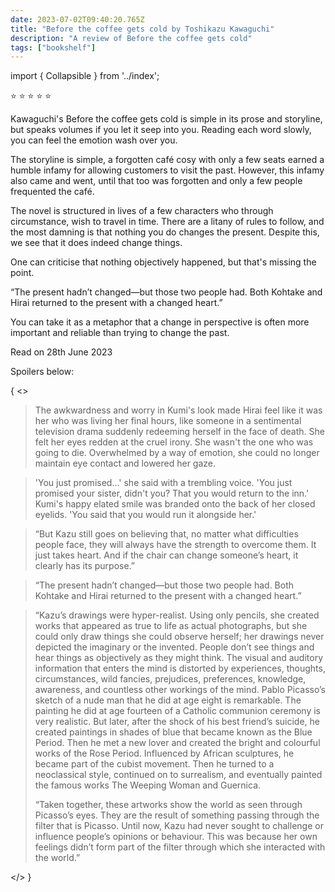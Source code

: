 ```yaml
---    
date: 2023-07-02T09:40:20.765Z
title: "Before the coffee gets cold by Toshikazu Kawaguchi"
description: "A review of Before the coffee gets cold"
tags: ["bookshelf"]
---   
```

import { Collapsible } from '../index';

⭐ ⭐ ⭐ ⭐ ⭐ 

Kawaguchi's Before the coffee gets cold is simple in its prose and storyline, but speaks volumes if you let it seep into you. Reading each word slowly, you can feel the emotion wash over you.

The storyline is simple, a forgotten café cosy with only a few seats earned a humble infamy for allowing customers to visit the past. However, this infamy also came and went, until that too was forgotten and only a few people frequented the café.

The novel is structured in lives of a few characters who through circumstance, wish to travel in time. There are a litany of rules to follow, and the most damning is that nothing you do changes the present. Despite this, we see that it does indeed change things.

One can criticise that nothing objectively happened, but that's missing the point.

“The present hadn’t changed—but those two people had. Both Kohtake and Hirai returned to the present with a changed heart.”

You can take it as a metaphor that a change in perspective is often more important and reliable than trying to change the past.

Read on 28th June 2023

Spoilers below:

{<Collapsible>
<>
<blockquote>The awkwardness and worry in Kumi's look made Hirai feel like it was her who was living her final hours, like someone in a sentimental television drama suddenly redeeming herself in the face of death. She felt her eyes redden at the cruel irony. She wasn't the one who was going to die. Overwhelmed by a way of emotion, she could no longer maintain eye contact and lowered her gaze.</blockquote>

<blockquote>'You just promised...' she said with a trembling voice. 'You just promised your sister, didn't you? That you would return to the inn.' Kumi's happy elated smile was branded onto the back of her closed eyelids. 'You said that you would run it alongside her.'</blockquote>


<blockquote>“But Kazu still goes on believing that, no matter what difficulties people face, they will always have the strength to overcome them. It just takes heart. And if the chair can change someone’s heart, it clearly has its purpose.”</blockquote>


<blockquote>“The present hadn’t changed—but those two people had. Both Kohtake and Hirai returned to the present with a changed heart.”</blockquote>


<blockquote>“Kazu’s drawings were hyper-realist. Using only pencils, she created works that appeared as true to life as actual photographs, but she could only draw things she could observe herself; her drawings never depicted the
imaginary or the invented. People don’t see things and hear things as objectively as they might think. The visual and auditory information that enters the mind is distorted by experiences, thoughts, circumstances, wild fancies, prejudices, preferences, knowledge, awareness, and countless other workings of the mind. Pablo Picasso’s sketch of a nude man that he did at age eight is remarkable. The painting he did at age fourteen of a Catholic communion ceremony is very realistic. But later, after the shock of his best friend’s suicide, he created paintings in shades of blue that became known as the Blue Period. Then he met a new lover and created the bright and colourful works of the Rose Period. Influenced by African sculptures, he became part of the cubist movement. Then he turned to a neoclassical style, continued on to surrealism, and eventually painted the famous works  The Weeping Woman and  Guernica. 

“Taken together, these artworks show the world as seen through Picasso’s eyes. They are the result of something passing through the filter that is Picasso. Until now, Kazu had never sought to challenge or influence people’s opinions or behaviour. This was because her own feelings didn’t form part of the filter through which she interacted with the world.”</blockquote>
</>
</Collapsible>}